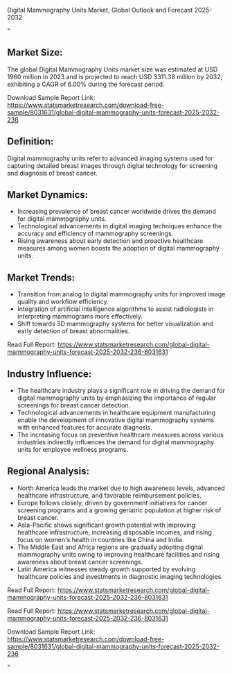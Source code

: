 Digital Mammography Units Market, Global Outlook and Forecast 2025-2032

"<html>
<h2>Market Size:</h2>
<p>The global Digital Mammography Units market size was estimated at USD 1960 million in 2023 and is projected to reach USD 3311.38 million by 2032, exhibiting a CAGR of 6.00% during the forecast period.</p>
<p>Download Sample Report Link: <a href='https://www.statsmarketresearch.com/download-free-sample/8031631/global-digital-mammography-units-forecast-2025-2032-236'>https://www.statsmarketresearch.com/download-free-sample/8031631/global-digital-mammography-units-forecast-2025-2032-236</a> </p>

<h2>Definition:</h2>
<p>Digital mammography units refer to advanced imaging systems used for capturing detailed breast images through digital technology for screening and diagnosis of breast cancer.</p>

<h2>Market Dynamics:</h2>
<ul>
  <li>Increasing prevalence of breast cancer worldwide drives the demand for digital mammography units.</li>
  <li>Technological advancements in digital imaging techniques enhance the accuracy and efficiency of mammography screenings.</li>
  <li>Rising awareness about early detection and proactive healthcare measures among women boosts the adoption of digital mammography units.</li>
</ul>

<h2>Market Trends:</h2>
<ul>
  <li>Transition from analog to digital mammography units for improved image quality and workflow efficiency.</li>
  <li>Integration of artificial intelligence algorithms to assist radiologists in interpreting mammograms more effectively.</li>
  <li>Shift towards 3D mammography systems for better visualization and early detection of breast abnormalities.</li>
</ul>
<p>Read Full Report: <a href='https://www.statsmarketresearch.com/global-digital-mammography-units-forecast-2025-2032-236-8031631'>https://www.statsmarketresearch.com/global-digital-mammography-units-forecast-2025-2032-236-8031631</a> </p>

<h2>Industry Influence:</h2>
<ul>
  <li>The healthcare industry plays a significant role in driving the demand for digital mammography units by emphasizing the importance of regular screenings for breast cancer detection.</li>
  <li>Technological advancements in healthcare equipment manufacturing enable the development of innovative digital mammography systems with enhanced features for accurate diagnosis.</li>
  <li>The increasing focus on preventive healthcare measures across various industries indirectly influences the demand for digital mammography units for employee wellness programs.</li>
</ul>

<h2>Regional Analysis:</h2>
<ul>
  <li>North America leads the market due to high awareness levels, advanced healthcare infrastructure, and favorable reimbursement policies.</li>
  <li>Europe follows closely, driven by government initiatives for cancer screening programs and a growing geriatric population at higher risk of breast cancer.</li>
  <li>Asia-Pacific shows significant growth potential with improving healthcare infrastructure, increasing disposable incomes, and rising focus on women's health in countries like China and India.</li>
  <li>The Middle East and Africa regions are gradually adopting digital mammography units owing to improving healthcare facilities and rising awareness about breast cancer screenings.</li>
  <li>Latin America witnesses steady growth supported by evolving healthcare policies and investments in diagnostic imaging technologies.</li>
</ul>
<p>Read Full Report: <a href='https://www.statsmarketresearch.com/global-digital-mammography-units-forecast-2025-2032-236-8031631'>https://www.statsmarketresearch.com/global-digital-mammography-units-forecast-2025-2032-236-8031631</a> </p>

<p>Read Full Report: <a href='https://www.statsmarketresearch.com/global-digital-mammography-units-forecast-2025-2032-236-8031631'>https://www.statsmarketresearch.com/global-digital-mammography-units-forecast-2025-2032-236-8031631</a></p>
<p>Download Sample Report Link: <a href='https://www.statsmarketresearch.com/download-free-sample/8031631/global-digital-mammography-units-forecast-2025-2032-236'>https://www.statsmarketresearch.com/download-free-sample/8031631/global-digital-mammography-units-forecast-2025-2032-236</a></p>
</html>"
